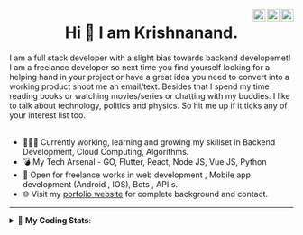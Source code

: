 <a href="https://twitter.com/krishnaincrypto" target="_blank" rel="nofollow"><img align="right" alt="Pratik's Twitter" width="22px" src="https://cdn.jsdelivr.net/npm/simple-icons@v3/icons/twitter.svg" /></a><a href="https://www.linkedin.com/in/incrypt0" target="_blank" rel="nofollow"><img align="right" alt="Pratik's Linkdein" width="22px" src="https://cdn.jsdelivr.net/npm/simple-icons@v3/icons/linkedin.svg" /></a><a href="https://www.instagram.com/incrypt0" target="_blank" rel="nofollow"><img align="right" alt="Pratik's Insta" width="22px" src="https://cdn.jsdelivr.net/npm/simple-icons@v3/icons/instagram.svg" /></a>

<center><h1> Hi 👋 I am Krishnanand. </h1></center>
 I am a full stack developer with a slight bias towards backend developemet! I am a freelance developer so next time you find yourself looking for a helping hand in your project or have a great idea you need to convert into a working product shoot me an email/text. Besides that I spend my time reading books or watching movies/series or chatting with my buddies. I like to talk about technology, politics and physics. So hit me up if it ticks any of your interest list too.
 <br /> 
 <br /> 

 
- 👨🏽‍💻 Currently working, learning and growing my skillset in Backend Development, Cloud Computing, Algorithms.
- 💣 My Tech Arsenal - GO, Flutter, React, Node JS, Vue JS, Python
- 🤝 Open for freelance works in web development , Mobile app development (Android , IOS), Bots , API's.
- 🌐 Visit my [porfolio website](https://incrypt0.github.io/) for complete background and contact.


---


<details> 
 <summary>🤖 <b>My Coding Stats</b>: </summary>
<br>

<!--START_SECTION:waka-->
**I'm an Early 🐤** 

```text
🌞 Morning    110 commits    █████░░░░░░░░░░░░░░░░░░░░   19.54% 
🌆 Daytime    214 commits    █████████░░░░░░░░░░░░░░░░   38.01% 
🌃 Evening    223 commits    ██████████░░░░░░░░░░░░░░░   39.61% 
🌙 Night      16 commits     ░░░░░░░░░░░░░░░░░░░░░░░░░   2.84%

```
📅 **I'm Most Productive on Friday** 

```text
Monday       67 commits     ███░░░░░░░░░░░░░░░░░░░░░░   11.9% 
Tuesday      63 commits     ██░░░░░░░░░░░░░░░░░░░░░░░   11.19% 
Wednesday    96 commits     ████░░░░░░░░░░░░░░░░░░░░░   17.05% 
Thursday     84 commits     ███░░░░░░░░░░░░░░░░░░░░░░   14.92% 
Friday       100 commits    ████░░░░░░░░░░░░░░░░░░░░░   17.76% 
Saturday     74 commits     ███░░░░░░░░░░░░░░░░░░░░░░   13.14% 
Sunday       79 commits     ███░░░░░░░░░░░░░░░░░░░░░░   14.03%

```


📊 **This Week I Spent My Time On** 

```text
💬 Programming Languages: 
Vue.js                   18 hrs 35 mins      ██████████░░░░░░░░░░░░░░░   39.85% 
Go                       11 hrs 10 mins      ██████░░░░░░░░░░░░░░░░░░░   23.95% 
Dart                     9 hrs 47 mins       █████░░░░░░░░░░░░░░░░░░░░   20.99% 
TypeScript               4 hrs 51 mins       ██░░░░░░░░░░░░░░░░░░░░░░░   10.42% 
Markdown                 1 hr 11 mins        ░░░░░░░░░░░░░░░░░░░░░░░░░   2.55%

💻 Operating System: 
Linux                    46 hrs 38 mins      █████████████████████████   100.0%

```

**I Mostly Code in Dart** 

```text
Dart                     15 repos            ████████░░░░░░░░░░░░░░░░░   33.33% 
JavaScript               9 repos             █████░░░░░░░░░░░░░░░░░░░░   20.0% 
Go                       6 repos             ███░░░░░░░░░░░░░░░░░░░░░░   13.33% 
HTML                     4 repos             ██░░░░░░░░░░░░░░░░░░░░░░░   8.89% 
Vue                      4 repos             ██░░░░░░░░░░░░░░░░░░░░░░░   8.89%

```



<!--END_SECTION:waka-->

</details>


